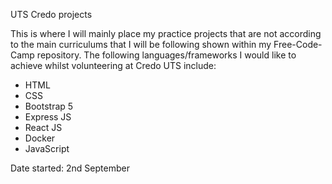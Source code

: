 UTS Credo projects

This is where I will mainly place my practice projects that are not according to the main curriculums that I will be following shown within my Free-Code-Camp repository. The following languages/frameworks I would like to achieve whilst volunteering at Credo UTS include:

+ HTML
+ CSS
+ Bootstrap 5 
+ Express JS
+ React JS
+ Docker
+ JavaScript

Date started: 2nd September